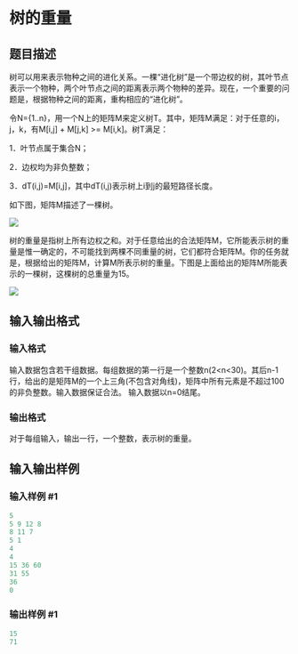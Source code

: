 # 树的重量

## 题目描述

树可以用来表示物种之间的进化关系。一棵“进化树”是一个带边权的树，其叶节点表示一个物种，两个叶节点之间的距离表示两个物种的差异。现在，一个重要的问题是，根据物种之间的距离，重构相应的“进化树”。

令N={1..n}，用一个N上的矩阵M来定义树T。其中，矩阵M满足：对于任意的i，j，k，有M[i,j] + M[j,k] >= M[i,k]。树T满足：

1．叶节点属于集合N；

2．边权均为非负整数；

3．dT(i,j)=M[i,j]，其中dT(i,j)表示树上i到j的最短路径长度。

如下图，矩阵M描述了一棵树。

![](https://cdn.luogu.com.cn/upload/pic/82.png)

树的重量是指树上所有边权之和。对于任意给出的合法矩阵M，它所能表示树的重量是惟一确定的，不可能找到两棵不同重量的树，它们都符合矩阵M。你的任务就是，根据给出的矩阵M，计算M所表示树的重量。下图是上面给出的矩阵M所能表示的一棵树，这棵树的总重量为15。

![](https://cdn.luogu.com.cn/upload/pic/83.png)

## 输入输出格式

### 输入格式

输入数据包含若干组数据。每组数据的第一行是一个整数n(2<n<30)。其后n-1行，给出的是矩阵M的一个上三角(不包含对角线)，矩阵中所有元素是不超过100的非负整数。输入数据保证合法。 输入数据以n=0结尾。 

### 输出格式

对于每组输入，输出一行，一个整数，表示树的重量。

## 输入输出样例

### 输入样例 #1

```cpp
5
5 9 12 8
8 11 7
5 1
4
4
15 36 60
31 55
36
0

```
### 输出样例 #1

```cpp
15
71

```
